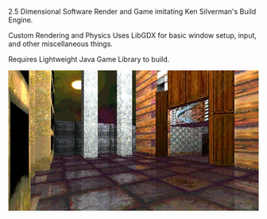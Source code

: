 <p align="center" width="800">

2.5 Dimensional Software Render and Game imitating Ken Silverman's Build Engine.

Custom Rendering and Physics
Uses LibGDX for basic window setup, input, and other miscellaneous things.

Requires Lightweight Java Game Library to build.

</p>

<p align="center">
  <img src="sector_game_screenshot.jpg" width="800" title="Screenshot">
</p>
